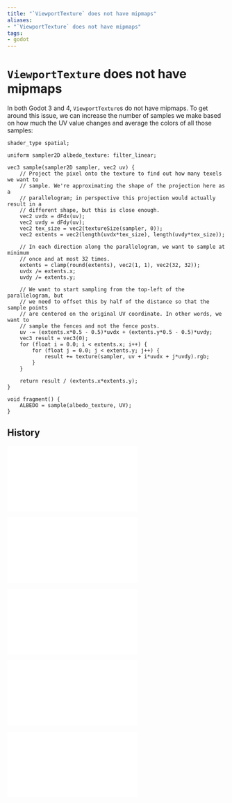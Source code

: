 ```yaml
---
title: "`ViewportTexture` does not have mipmaps"
aliases:
- "`ViewportTexture` does not have mipmaps"
tags:
- godot
---
```


# `ViewportTexture` does not have mipmaps

In both Godot 3 and 4, `ViewportTexture`s do not have mipmaps. To get around this issue, we can increase the number of samples we make based on how much the UV value changes and average the colors of all those samples:

```gdshader
shader_type spatial;

uniform sampler2D albedo_texture: filter_linear;

vec3 sample(sampler2D sampler, vec2 uv) {
	// Project the pixel onto the texture to find out how many texels we want to
	// sample. We're approximating the shape of the projection here as a
	// parallelogram; in perspective this projection would actually result in a
	// different shape, but this is close enough.
	vec2 uvdx = dFdx(uv);
	vec2 uvdy = dFdy(uv);
	vec2 tex_size = vec2(textureSize(sampler, 0));
	vec2 extents = vec2(length(uvdx*tex_size), length(uvdy*tex_size));

	// In each direction along the parallelogram, we want to sample at minimum
	// once and at most 32 times.
	extents = clamp(round(extents), vec2(1, 1), vec2(32, 32));
	uvdx /= extents.x;
	uvdy /= extents.y;

	// We want to start sampling from the top-left of the parallelogram, but
	// we need to offset this by half of the distance so that the sample points
	// are centered on the original UV coordinate. In other words, we want to
	// sample the fences and not the fence posts.
	uv -= (extents.x*0.5 - 0.5)*uvdx + (extents.y*0.5 - 0.5)*uvdy;
	vec3 result = vec3(0);
	for (float i = 0.0; i < extents.x; i++) {
		for (float j = 0.0; j < extents.y; j++) {
			result += texture(sampler, uv + i*uvdx + j*uvdy).rgb;
		}
	}

	return result / (extents.x*extents.y);
}

void fragment() {
	ALBEDO = sample(albedo_texture, UV);
}
```

## History

![20240620_221253](../entries/20240620_221253.md)

![20240621_054605](../entries/20240621_054605.md)

![20240621_214324](../entries/20240621_214324.md)

![20240622_185329](../entries/20240622_185329.md)

![20240807021438](../blog/20240807021438.md)
